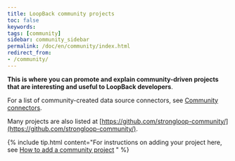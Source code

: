 ```yaml
---
title: LoopBack community projects
toc: false
keywords:
tags: [community]
sidebar: community_sidebar
permalink: /doc/en/community/index.html
redirect_from:
- /community/
---
```


**This is where you can promote and explain community-driven projects that are interesting and useful to LoopBack developers**.

For a list of community-created data source connectors, see [Community connectors](../lb3/Community-connectors.html).

Many projects are also listed at [https://github.com/strongloop-community/](https://github.com/strongloop-community/).

{% include tip.html content="For instructions on adding your project here, see [How to add a community project](How-to-add-a-project.html)
" %}
